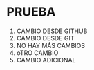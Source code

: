 # PRUEBA

1. CAMBIO DESDE GITHUB
2. CAMBIO DESDE GIT
2. NO HAY MÁS CAMBIOS
2. oTRO CAMBIO
2. CAMBIO ADICIONAL